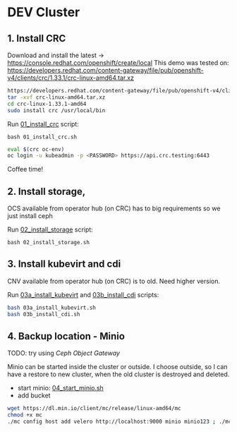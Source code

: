 # DEV Cluster

## 1. Install CRC
Download and install the latest -> https://console.redhat.com/openshift/create/local
This demo was tested on: https://developers.redhat.com/content-gateway/file/pub/openshift-v4/clients/crc/1.33.1/crc-linux-amd64.tar.xz

```bash
https://developers.redhat.com/content-gateway/file/pub/openshift-v4/clients/crc/1.33.1/crc-linux-amd64.tar.xz
tar -xvf crc-linux-amd64.tar.xz
cd crc-linux-1.33.1-amd64
sudo install crc /usr/local/bin
```

Run [01_install_crc](01_install_crc.sh) script:

`bash 01_install_crc.sh`

```bash
eval $(crc oc-env)
oc login -u kubeadmin -p <PASSWORD> https://api.crc.testing:6443
```

Coffee time!

## 2. Install storage, 
OCS available from operator hub (on CRC) has to big requirements so we just install ceph

Run [02_install_storage](02_install_storage.sh) script:

`bash 02_install_storage.sh`

## 3. Install kubevirt and cdi
CNV available from operator hub (on CRC) is to old. Need higher version.

Run [03a_install_kubevirt](03a_install_kubevirt.sh) and [03b_install_cdi](03b_install_cdi.sh) scripts:

```bash 
bash 03a_install_kubevirt.sh
bash 03b_install_cdi.sh
```

## 4. Backup location - Minio

TODO: try using *Ceph Object Gateway*

Minio can be started inside the cluster or outside. 
I choose outside, so I can have a restore to new cluster, 
when the old cluster is destroyed and deleted.

 - start minio: [04_start_minio.sh](04_start_minio.sh)
 - add bucket
```bash
wget https://dl.min.io/client/mc/release/linux-amd64/mc
chmod +x mc
./mc config host add velero http://localhost:9000 minio minio123 ; ./mc mb -p velero/velero
```


